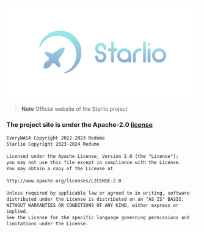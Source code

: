 <p align="center"><img src="/assets/banner.png" alt="Banner starlio"></p>

> **Note**
> Official website of the Starlio project


### The project site is under the Apache-2.0 [license](NOTICE)
```
EveryNASA Copyright 2022-2023 Redume
Starlio Copyright 2023-2024 Redume

Licensed under the Apache License, Version 2.0 (the "License");
you may not use this file except in compliance with the License.
You may obtain a copy of the License at

http://www.apache.org/licenses/LICENSE-2.0

Unless required by applicable law or agreed to in writing, software
distributed under the License is distributed on an "AS IS" BASIS,
WITHOUT WARRANTIES OR CONDITIONS OF ANY KIND, either express or implied.
See the License for the specific language governing permissions and
limitations under the License.
```